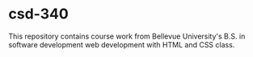 # csd-340
This repository contains course work from Bellevue University's B.S. in software development web development with HTML and CSS class.
